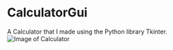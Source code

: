 # CalculatorGui

A Calculator that I made using the Python library Tkinter.
![Image of Calculator](https://raw.githubusercontent.com/al11588/CalculatorGui/master/Screen%20Shot%202016-10-20%20at%203.59.40%20PM.png?token=AFM1uJPj39o2NOmMQjX281ARjqDsHKdjks5YEl4WwA%3D%3D)